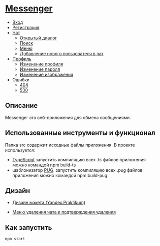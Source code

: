 # [Messenger](https://optimistic-bhaskara-25a05f.netlify.app/pages/login/index.html)
- [Вход](https://optimistic-bhaskara-25a05f.netlify.app/pages/login/index.html)
- [Регистрация](https://optimistic-bhaskara-25a05f.netlify.app/pages/registration/registration.html)
- [Чат](https://optimistic-bhaskara-25a05f.netlify.app/pages/chat/chat/chat.html)
    - [Открытый диалог](https://optimistic-bhaskara-25a05f.netlify.app/pages/chat/chat-dialog/chat-dialog.html)
    - [Поиск](https://optimistic-bhaskara-25a05f.netlify.app/pages/chat/chat-dialog_search/chat-dialog_search.html)
    - [Меню](https://optimistic-bhaskara-25a05f.netlify.app/pages/chat/chat-dialog_pop-up/chat-dialog_pop-up.html)
    - [Добавление нового пользователя в чат](https://optimistic-bhaskara-25a05f.netlify.app/pages/chat/chat-dialog_overlay/chat-dialog_overlay.html)
- [Профиль](https://optimistic-bhaskara-25a05f.netlify.app/pages/profile/profile/profile.html)
    - [Изменение профиля](https://optimistic-bhaskara-25a05f.netlify.app/pages/profile/profile_changes/profile_changes.html)
    - [Изменение пароля](https://optimistic-bhaskara-25a05f.netlify.app/pages/profile/profile_change_psw/profile_change_psw.html)
    - [Изменение изображения](https://optimistic-bhaskara-25a05f.netlify.app/pages/profile/profile_change_image/profile_change_image.html)
- Ошибки
    - [404](https://optimistic-bhaskara-25a05f.netlify.app/pages/errors/404/404.html)
    - [500](https://optimistic-bhaskara-25a05f.netlify.app/pages/errors/500/500.html)
## Описание

Messenger это веб-приложения для обмена сообщениями.

## Использованные инструменты и функционал


Папка src содержит исходные файлы приложения. В проекте используется:
-  [TypeScript](https://github.com/microsoft/TypeScript) 
запустить компиляцию всех .ts файлов приложения можно командой 
    npm build-ts
- шаблонизатор [PUG](https://github.com/pugjs/pug).
запустить компиляцию всех .pug файлов приложения можно командой 
    npm build-pug

## Дизайн

- [Дизайн макета (Yandex.Praktikum)](https://www.figma.com/file/24EUnEHGEDNLdOcxg7ULwV/Chat?node-id=0%3A1)

- [Меню удаления чата и подтверждения удаления](https://www.figma.com/file/qkWXtG2jIVAeKZFghNkCQI/Chat?node-id=0%3A1)

## Как запустить

    npm start